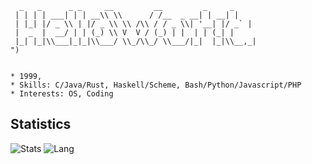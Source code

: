 ```
  _   _      _ _     __         __         _     _ 
 | | | | ___| | | __\\ \\      / /__  _ __| | __| |
 | |_| |/ _ \\ | |/ _ \\ \\ /\\ / / _ \\| '__| |/ _` |
 |  _  |  __/ | | (_) \\ V  V / (_) | |  | | (_| |
 |_| |_|\\___|_|_|\\___/ \\_/\\_/ \\___/|_|  |_|\\__,_|
")


* 1999, 
* Skills: C/Java/Rust, Haskell/Scheme, Bash/Python/Javascript/PHP
* Interests: OS, Coding
```




## Statistics
![Stats](https://github-readme-stats.vercel.app/api?username=somnusyyy)
![Lang](https://github-readme-stats.vercel.app/api/top-langs/?username=somnusyyy&hide=ipynb,html&layout=compact)
